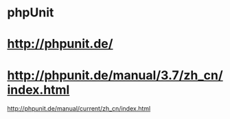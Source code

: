 phpUnit
=======
http://phpunit.de/
=======
http://phpunit.de/manual/3.7/zh_cn/index.html
=======
http://phpunit.de/manual/current/zh_cn/index.html
